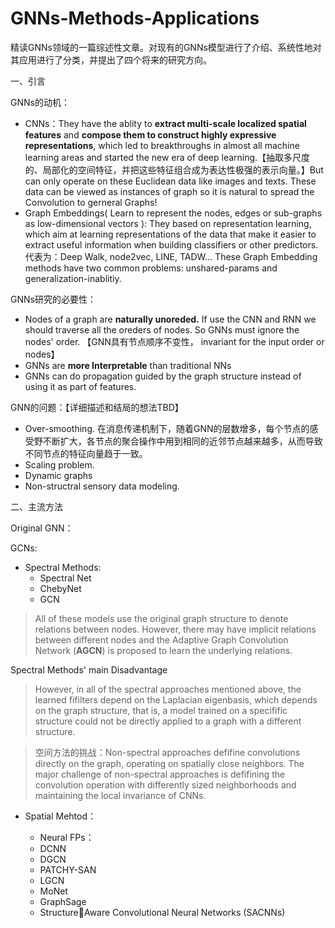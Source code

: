 # GNNs-Methods-Applications

精读GNNs领域的一篇综述性文章。对现有的GNNs模型进行了介绍、系统性地对其应用进行了分类，并提出了四个将来的研究方向。

一、引言

GNNs的动机：

* CNNs：They have the ablity to **extract multi-scale localized spatial features** and **compose them to construct highly expressive representations**, which led to breakthroughs in almost all machine learning areas and started the new era of deep learning.【抽取多尺度的、局部化的空间特征，并把这些特征组合成为表达性极强的表示向量。】But can only operate on these Euclidean data like images and texts. These data can be viewed as instances of graph so it is natural to spread the Convolution to gerneral Graphs!
* Graph Embeddings( Learn to represent the nodes, edges or sub-graphs as low-dimensional vectors ): They based on representation learning, which aim at learning representations of the data that make it easier to extract useful information when building classifiers or other predictors. 代表为：Deep Walk, node2vec, LINE, TADW...  These Graph Embedding methods have two common problems: unshared-params and generalization-inablitiy.


GNNs研究的必要性：

* Nodes of a graph are **naturally unoreded.** If use the CNN and RNN we should traverse all the oreders of nodes. So GNNs must ignore the nodes' order. 【GNN具有节点顺序不变性， invariant for the input order or nodes】
* GNNs are **more Interpretable** than traditional NNs
* GNNs can do propagation guided by the graph structure instead of using it as part of features.


GNN的问题：【详细描述和结局的想法TBD】

* Over-smoothing. 在消息传递机制下，随着GNN的层数增多，每个节点的感受野不断扩大，各节点的聚合操作中用到相同的近邻节点越来越多，从而导致不同节点的特征向量趋于一致。
* Scaling problem.
* Dynamic graphs
* Non-structral sensory data modeling.



二、主流方法

Original GNN：


GCNs:

* Spectral Methods:
  * Spectral Net
  * ChebyNet
  * GCN

> All of these models use the original graph structure to denote relations between nodes. However, there may have implicit relations between different nodes and the Adaptive Graph Convolution Network (**AGCN**) is proposed to learn the underlying relations.

Spectral Methods' main Disadvantage

> However, in all of the spectral approaches mentioned above, the learned fifilters depend on the Laplacian eigenbasis, which depends on the graph structure, that is, a model trained on a specifific structure could not be directly applied to a graph with a different structure.


> 空间方法的挑战：Non-spectral approaches defifine convolutions directly on the graph, operating on spatially close neighbors. The major challenge of non-spectral approaches is defifining the convolution operation with differently sized neighborhoods and maintaining the local invariance of CNNs.

* Spatial Mehtod：

  * Neural FPs：
  * DCNN
  * DGCN
  * PATCHY-SAN
  * LGCN
  * MoNet
  * GraphSage
  * StructureAware Convolutional Neural Networks (SACNNs)
